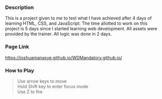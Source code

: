 ### Description
This is a project given to me to test what I have achieved after 4 days of learning HTML, CSS, and JavaScript. The time allotted to work on this project is 5 days since I started learning web development. All assets were provided by the trainer. All logic was done in 2 days.
### Page Link
https://joshuamanasye.github.io/WDMandatory.github.io/
### How to Play
> Use arrow keys to move<br />
Hold Shift key to enter focus mode<br />
Use Z to fire<br />
